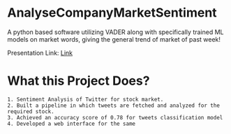 # AnalyseCompanyMarketSentiment
A python based software utilizing VADER along with specifically trained ML models on market words, giving the general trend of market of past week!

Presentation Link: [Link](https://drive.google.com/file/d/1u5zReTUOMYmrycaBkZ49FgLVs6S_Fa5U/view?usp=sharing)

# What this Project Does?
    1. Sentiment Analysis of Twitter for stock market.
    2. Built a pipeline in which tweets are fetched and analyzed for the required stock. 
    3. Achieved an accuracy score of 0.78 for tweets classification model
    4. Developed a web interface for the same
